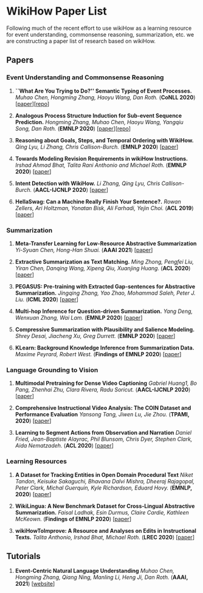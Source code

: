 # WikiHow Paper List
Following much of the recent effort to use wikiHow as a learning resource for event understanding, commonsense reasoning, summarization, etc. we are constructing a paper list of research based on wikiHow.  


## Papers

### Event Understanding and Commonsense Reasoning

1. **``What Are You Trying to Do?'' Semantic Typing of Event Processes.**
*Muhao Chen, Hongming Zhang, Haoyu Wang, Dan Roth.* (**CoNLL 2020**) \[[paper](https://arxiv.org/abs/2010.06724)\]\[[repo](http://cogcomp.org/page/publication_view/915)\]

1. **Analogous Process Structure Induction for Sub-event Sequence Prediction.**
*Hongming Zhang, Muhao Chen, Haoyu Wang, Yangqiu Song, Dan Roth.* (**EMNLP 2020**) \[[paper](https://arxiv.org/abs/2010.08525)\]\[[repo](http://cogcomp.org/page/publication_view/910)\]

1. **Reasoning about Goals, Steps, and Temporal Ordering with WikiHow.**
*Qing Lyu, Li Zhang, Chris Callison-Burch.* (**EMNLP 2020**) \[[paper](https://www.cis.upenn.edu/~ccb/publications/reasoning-about-goals-with-wikihow.pdf)\]

1. **Towards Modeling Revision Requirements in wikiHow Instructions.**
*Irshad Ahmad Bhat, Talita Rani Anthonio and Michael Roth.* (**EMNLP 2020**) \[[paper](https://www.aclweb.org/anthology/2020.emnlp-main.675.pdf)\]

1. **Intent Detection with WikiHow.**
*Li Zhang, Qing Lyu, Chris Callison-Burch.* (**AACL-IJCNLP 2020**) \[[paper](https://www.cis.upenn.edu/~ccb/publications/intent-detection-with-wikihow.pdf)\]

1. **HellaSwag: Can a Machine Really Finish Your Sentence?.**
*Rowan Zellers, Ari Holtzman, Yonatan Bisk, Ali Farhadi, Yejin Choi.* (**ACL 2019**) \[[paper](https://arxiv.org/pdf/1905.07830.pdf)\]

### Summarization

1. **Meta-Transfer Learning for Low-Resource Abstractive Summarization**
*Yi-Syuan Chen, Hong-Han Shuai.* (**AAAI 2021**) \[[paper](https://arxiv.org/pdf/2102.09397.pdf)]

1. **Extractive Summarization as Text Matching.**
*Ming Zhong, Pengfei Liu, Yiran Chen, Danqing Wang, Xipeng Qiu, Xuanjing Huang.* (**ACL 2020**) \[[paper](https://arxiv.org/abs/2004.08795)\]

1. **PEGASUS: Pre-training with Extracted Gap-sentences for Abstractive Summarization.**
*Jingqing Zhang, Yao Zhao, Mohammad Saleh, Peter J. Liu.* (**ICML 2020**) \[[paper](https://arxiv.org/pdf/1912.08777.pdf)\]

1. **Multi-hop Inference for Question-driven Summarization.**
*Yang Deng, Wenxuan Zhang, Wai Lam.* (**EMNLP 2020**) \[[paper](https://arxiv.org/abs/2010.03738)\]

1. **Compressive Summarization with Plausibility and Salience Modeling.**
*Shrey Desai, Jiacheng Xu, Greg Durrett.* (**EMNLP 2020**) \[[paper](https://arxiv.org/pdf/2010.07886.pdf)\]

1. **KLearn: Background Knowledge Inference from Summarization Data.**
*Maxime Peyrard, Robert West.* (**Findings of EMNLP 2020**) \[[paper](https://arxiv.org/abs/2010.06213)\]


### Language Grounding to Vision

1. **Multimodal Pretraining for Dense Video Captioning**
*Gabriel Huang1, Bo Pang, Zhenhai Zhu, Clara Rivera, Radu Soricut.* (**AACL-IJCNLP 2020**) \[[paper](https://arxiv.org/pdf/2011.11760.pdf)\]

1. **Comprehensive Instructional Video Analysis: The COIN Dataset and Performance Evaluation**
*Yansong Tang, Jiwen Lu, Jie Zhou.* (**TPAMI, 2020**) \[[paper](https://arxiv.org/pdf/2003.09392.pdf)\]

1. **Learning to Segment Actions from Observation and Narration**
*Daniel Fried, Jean-Baptiste Alayrac, Phil Blunsom, Chris Dyer, Stephen Clark, Aida Nematzadeh.* (**ACL 2020**) \[[paper](https://arxiv.org/pdf/2005.03684.pdf)\]

### Learning Resources

1. **A Dataset for Tracking Entities in Open Domain Procedural Text**
*Niket Tandon, Keisuke Sakaguchi, Bhavana Dalvi Mishra, Dheeraj Rajagopal, Peter Clark, Michal Guerquin, Kyle Richardson, Eduard Hovy.* (**EMNLP, 2020**) \[[paper](https://arxiv.org/pdf/2011.08092.pdf)\]

1. **WikiLingua: A New Benchmark Dataset for Cross-Lingual Abstractive Summarization.**
*Faisal Ladhak, Esin Durmus, Claire Cardie, Kathleen McKeown.* (**Findings of EMNLP 2020**) \[[paper](https://arxiv.org/abs/2010.03093)\]

1. **wikiHowToImprove: A Resource and Analyses on Edits in Instructional Texts.**
*Talita Anthonio, Irshad Bhat, Michael Roth.* (**LREC 2020**) \[[paper](https://www.aclweb.org/anthology/2020.lrec-1.702/)\]

## Tutorials
1. **Event-Centric Natural Language Understanding**
*Muhao Chen, Hongming Zhang, Qiang Ning, Manling Li, Heng Ji, Dan Roth.* (**AAAI, 2021**) \[[website](https://cogcomp.seas.upenn.edu/page/tutorial.202102/)\]

